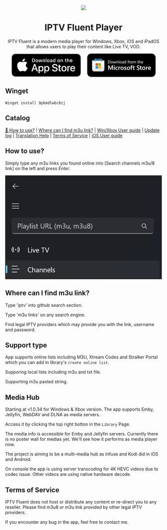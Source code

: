 <p align="center">
  <a href="https://apps.apple.com/app/iptv-fluent-player/id6744343679?pt=127753526&mt=8&ct=github&platform=iphone" target="_blank">
    <img width="128" align="center" src="https://store-images.s-microsoft.com/image/apps.22014.14260035015770905.070bbabf-ec58-40a9-8f62-88136f82d616.44985d5e-f1a7-4a7d-a47e-00ec2312cea4?h=576">
  </a>
</p>
<h1 align="center">
  IPTV Fluent Player
</h1>
<p align="center">
  IPTV Fluent is a modern media player for Windows, Xbox, iOS and iPadOS that allows users to play their content like Live TV, VOD.
</p>
<div align="center" style="display: flex; justify-content: center; gap: 20px;">
  <a href="https://apps.apple.com/app/iptv-fluent-player/id6744343679?pt=127753526&mt=8&ct=github" target="_blank">
    <img src="https://github.com/JimmyRespawn/IPTV-Fluent/blob/297695737dd1085997fc8e3f65560cb147e1d416/doc/images/appStoreBadge.png?raw=true"  height="75" alt="App Store link" />
  </a>
  <a href="https://www.microsoft.com/store/productId/9PKMDLWBC8ZJ?cid=github" target="_blank">
    <img src="https://github.com/JimmyRespawn/IPTV-Fluent/blob/main/doc/images/storeBadge.png?raw=true" height="75" alt="Microsoft Store link" />
  </a>
</div>


## Winget

```
Winget install 9pkmdlwbc8zj
```

## Catalog

[🚀 How to use?](#how-to-use) | [Where can I find m3u link?](#where-can-i-find-m3u-link) | [Win/Xbox User guide](https://app.linjimi.com/docs/iptv/?cid=github) | [Update log](https://app.linjimi.com/docs/iptv/updatelog/?cid=github) | [Translation Help](https://crowdin.com/project/iptvfluent) | [Terms of Service](#terms-of-service) | [iOS User guide](https://app.linjimi.com/docs/iptvios/?cid=github)

## How to use?

Simply type any m3u links you found online into [Search channels m3u/8 link] on the left and press _Enter_.

![IPTVHowtoImage](https://github.com/JimmyRespawn/IPTV-Fluent/blob/main/doc/images/SearchSectionIPTVFluent.png?raw=true)

## Where can I find m3u link?

Type 'iptv' into github search section.

Type 'm3u links' on any search engine.

Find legal IPTV providers which may provide you with the link, username and password.

## Support type

App supports online lists including M3U, Xtream Codes and Stralker Portal which you can add in library's `create online list`.

Supporing local lists including m3u and txt file.

Supporting m3u pasted string.

## Media Hub

Starting at v1.0.34 for Windows & Xbox version. The app supports Emby, Jellyfin, WebDAV and DLNA as media servers.

Access it by clicking the top right botton in the `Library` Page.

The media info is accessible for Emby and Jellyfin servers. Currently there is no poster wall for medias yet. We'll see how it performs as media player now.

The project is aiming to be a multi-media hub as Infuse and Kodi did in iOS and Android.

On console the app is using server transcoding for 4K HEVC videos due to codec issue. Other videos are using native hardware decode.

## Terms of Service

IPTV Fluent does not host or distribute any content or re-direct you to any reseller. Please find m3u8 or m3u link provided by other legal IPTV providers.

If you encounter any bug in the app, feel free to contact me.
